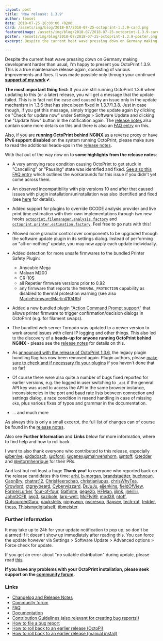 ```yaml
---
layout: post
title: 'New release: 1.3.9'
author: foosel
date: 2018-07-25 16:00:00 +0200
card: /assets/img/blog/2018-07/2018-07-25-octoprint-1.3.9-card.png
featuredimage: /assets/img/blog/2018-07/2018-07-25-octoprint-1.3.9-card.png
poster: /assets/img/blog/2018-07/2018-07-25-octoprint-1.3.9-poster.png
excerpt: Despite the current heat wave pressing down on Germany making development harder than usual, I'm happy to present you OctoPrint 1.3.9. This is a true maintenance release again, consisting of various improvements and fixes.

---
```


Despite the current heat wave pressing down on Germany making development harder than usual, I'm happy to present 
you OctoPrint 1.3.9. This is a true maintenance release again, consisting of various improvements and fixes. It was 
made possible only through your continued **[support of my work](/support-octoprint/)** 💕.

<a id="heads-up"></a>
**The most important thing first:** If you are still running OctoPrint 1.3.6 when updating to this (or a later) release,
you will get a message that the update failed. This is in fact not the case and caused by an issue only in the update mechanism in 1.3.6 that has since been
fixed in 1.3.7/1.3.8. Just in case though, if you get this message, simply trigger the update again by clicking on
"Check for update now" under Settings > Software Update and clicking the "Update Now" button in the notification again. 
The [release notes](https://github.com/foosel/OctoPrint/releases/tag/1.3.9) also contain some more details on this and
there is also an [FAQ entry](https://discourse.octoprint.org/t/im-running-1-3-6-i-get-an-update-error-when-trying-to-update-to-1-3-9/2971) on 
this.

Also, if you are **running OctoPrint behind NGINX** as a reverse proxy or have **IPv6 support disabled** on the system
running OctoPrint, please make sure to read the additional heads-ups in the [release notes](https://github.com/foosel/OctoPrint/releases/tag/1.3.9).

With that out of the way now on to **some highlights from the release notes**:

  * A very annoying race condition causing OctoPrint to get stuck in "Cancelling" or "Pausing" state was identified
    and fixed. [See also this FAQ entry](https://discourse.octoprint.org/t/octoprint-1-3-7-1-3-8-is-stuck-in-pausing-or-cancelling/1625) which outlines the workarounds for this issue if you didn't yet come 
    across them.

  * An observed incompatibility with pip versions 10 and after that caused issues with plugin installation/uninstallation
    was also identified and fixed (see [here](https://discourse.octoprint.org/t/installing-a-plugin-shows-me-unknown-in-the-popup-i-cant-uninstall-plugins-through-the-plugin-manager-octoprint-up-to-1-3-8-octopi-0-15-0-or-pip-10-x/1746) for details).

  * Added support for plugins to override GCODE analysis provider and live print time estimation with their own 
    implementations through two new hooks 
    [`octoprint.filemanager.analysis.factory`](http://docs.octoprint.org/en/maintenance/plugins/hooks.html#octoprint-filemanager-analysis-factory) 
    and [`octoprint.printer.estimation.factory`](http://docs.octoprint.org/en/maintenance/plugins/hooks.html#octoprint-printer-estimation-factory).
    Feel free to go nuts with this!

  * Allowed more granular control over components to be upgraded through the software update plugin in its settings dialog.
    Instead of performing an "all-or-nothing" update, you may now apply each update individually.

  * Added detection for more unsafe firmwares to the bundled Printer Safety Plugin:

    * Anycubic Mega
    * Malyan M200
    * CR-10S
    * all Repetier firmware versions prior to 0.92
    * any firmware that reports the `THERMAL_PROTECTION` capability as disabled to thermal protection warning (see also [MarlinFirmware/Marlin#10465](https://github.com/MarlinFirmware/Marlin/pull/10465))

  * Added a new bundled plugin ["Action Command Prompt support"](http://docs.octoprint.org/en/maintenance/bundledplugins/action_command_prompt.html) 
    that allows printer firmware to trigger confirmation/decision dialogs in OctoPrint (e.g. for filament swaps).

  * The bundled web server Tornado was updated to a newer version to work around issues with client IP logging and other 
    things. This also led to the discovery of a **heads-up for anyone running OctoPrint behind NGINX** - please see the 
    [release notes](https://github.com/foosel/OctoPrint/releases/tag/1.3.9rc1) for details on this.

  * As [announced with the release of OctoPrint 1.3.6](https://octoprint.org/blog/2017/12/12/new-release-1.3.6/), 
    the legacy plugin bundling flag has now been removed again. Plugin authors, please 
    [make sure to check and if necessary fix your plugins](https://octoprint.org/blog/2017/12/01/heads-up-plugin-authors/) if you haven't 
    done that so far!

  * Of course there were also quite a number of bugs fixed reported for earlier versions, e.g. the logged in user
    switching to `_api` if the general API key was used to access the API in the same browser instance, inconsistencies
    in the port and baud rate lists between connection and settings dialog, a race condition in resend handling in case
    of missing `ok`s, plus various fixes of typos and grammar in the documentation.

  * ... and much more 

As always this is only a small excerpt, the full list of changes can of course be found in the
[release notes](https://github.com/foosel/OctoPrint/releases/tag/1.3.9).
  
Also see **Further Information** and **Links** below for more information,
where to find help and how to roll back.

I want to also thank everyone who contributed to this release, especially [@benlye](https://github.com/benlye), [@dadosch](https://github.com/dadosch), [@dforsi](https://github.com/dforsi), [@ganey](https://github.com/ganey),[@malnvenshorn](https://github.com/malnvenshorn), [@ntoff](https://github.com/ntoff), [@tedder](https://github.com/tedder) and [@vitormhenrique](https://github.com/vitormhenrique) for their PRs.

And last but not least a huge **Thank you!** to everyone who reported back on the release candidates this time:
[arhi](https://github.com/arhi), [b-morgan](https://github.com/b-morgan), [brandstaetter](https://github.com/brandstaetter), [buchnoun](https://github.com/buchnoun), [CapnBry](https://github.com/CapnBry), [chatrat12](https://github.com/chatrat12), [ChrisHeerschap](https://github.com/ChrisHeerschap), [christianlupus](https://github.com/christianlupus), [chrisWhyTea](https://github.com/chrisWhyTea), [Crowlord](https://github.com/Crowlord), [ctgreybeard](https://github.com/ctgreybeard), [Cyberwizzard](https://github.com/Cyberwizzard), [DrJuJu](https://github.com/DrJuJu), [ejjenkins](https://github.com/ejjenkins), [fieldOfView](https://github.com/fieldOfView), [FormerLurker](https://github.com/FormerLurker), [four-of-four](https://github.com/four-of-four), [Galfinite](https://github.com/Galfinite), [gege2b](https://github.com/gege2b), [HFMan](https://github.com/HFMan), [jjlink](https://github.com/jjlink), [jneilliii](https://github.com/jneilliii), [JohnOCFII](https://github.com/JohnOCFII), [jwg3](https://github.com/jwg3), [kazibole](https://github.com/kazibole), [larp-welt](https://github.com/larp-welt), [McFly99](https://github.com/McFly99), [mod38](https://github.com/mod38), [ntoff](https://github.com/ntoff), [OutsourcedGuru](https://github.com/OutsourcedGuru), [paukstelis](https://github.com/paukstelis), [pingywon](https://github.com/pingywon), [pscrespo](https://github.com/pscrespo), [Rapsey](https://github.com/Rapsey), [tech-rat](https://github.com/tech-rat), [tedder](https://github.com/tedder), [thess](https://github.com/thess), [Thisismydigitalself](https://github.com/Thisismydigitalself), [tibmeister](https://github.com/tibmeister).

### Further Information

It may take up to 24h for your update notification to pop up, so don't 
be alarmed if it doesn't show up immediately after reading this. You
can force the update however via Settings > Software Update > 
Advanced options > Force check for update.

If you get an error about "no suitable distribution" during update, please read 
[this](https://discourse.octoprint.org/t/i-got-some-error-about-no-suitable-distribution-during-update-and-now-my-server-wont-start/235).

**If you have any problems with your OctoPrint installation, please seek 
support on the [community forum](https://discourse.octoprint.org).**

### Links

  * [Changelog and Release Notes](https://github.com/foosel/OctoPrint/releases/tag/1.3.9)
  * [Community forum](https://discourse.octoprint.org)
  * [FAQ](https://faq.octoprint.org)
  * [Documentation](http://docs.octoprint.org/)
  * [Contribution Guidelines (also relevant for creating bug reports!)](https://github.com/foosel/OctoPrint/blob/master/CONTRIBUTING.md)
  * [How to file a bug report](https://github.com/foosel/OctoPrint/blob/master/CONTRIBUTING.md#how-to-file-a-bug-report)
  * [How to roll back to an earlier release (OctoPi)](https://discourse.octoprint.org/t/how-can-i-revert-to-an-older-version-of-the-octoprint-installation-on-my-octopi-image/205)
  * [How to roll back to an earlier release (manual install)](https://discourse.octoprint.org/t/how-can-i-roll-back-to-an-earlier-version-after-an-update/234)

